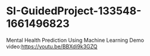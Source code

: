 # SI-GuidedProject-133548-1661496823
Mental Health Prediction Using Machine Learning
Demo video:https://youtu.be/BBXdi9k3GZQ
